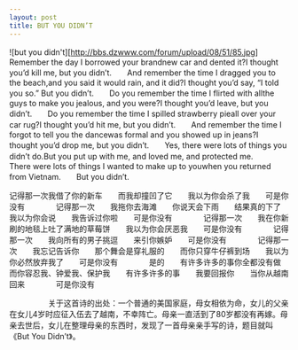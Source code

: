 ```yaml
---
layout: post
title: BUT YOU DIDN’T
---
```




![but you didn't][http://bbs.dzwww.com/forum/upload/08/51/85.jpg] 　　Remember the day I borrowed your brandnew car and dented it?I thought you’d kill me, but you didn’t.　　And remember the time I dragged you to the beach,and you said it would rain, and it did?I thought you’d say, “I told you so.” But you didn’t.　　Do you remember the time I flirted with allthe guys to make you jealous, and you were?I thought you’d leave, but you didn’t.　　Do you remember the time I spilled strawberry pieall over your car rug?I thought you’d hit me, but you didn’t.　　And remember the time I forgot to tell you the dancewas formal and you showed up in jeans?I thought you’d drop me, but you didn’t.　　Yes, there were lots of things you didn’t do.But you put up with me, and loved me, and protected me.　　There were lots of things I wanted to make up to youwhen you returned from Vietnam.　　But you didn’t.

记得那一次我借了你的新车　　而我却撞凹了它　　我以为你会杀了我　　可是你没有　　　　记得那一次　　我拖你去海滩　　你说天会下雨　　结果真的下了　　我以为你会说　　我告诉过你啦　　可是你没有　　　　记得那一次　　我在你新刷的地毯上吐了满地的草莓饼　　我以为你会厌恶我　　可是你没有　　　　记得那一次　　我向所有的男子挑逗　　来引你嫉妒　　可是你没有　　　　记得那一次　　我忘记告诉你　　那个舞会是穿礼服的　　而你只穿牛仔裤到场　　我以为你必然放弃我了　　可是你没有　　　　是的　　有许多许多的事你全都没有做　　而你容忍我、钟爱我、保护我　　有许多许多的事　　我要回报你　　当你从越南回来　　　　可是你没有

　　　　　关于这首诗的出处：一个普通的美国家庭，母女相依为命，女儿的父亲在女儿4岁时应征入伍去了越南，不幸阵亡。母亲一直活到了80岁都没有再嫁。母亲去世后，女儿在整理母亲的东西时，发现了一首母亲亲手写的诗，题目就叫《But You Didn’t》。
